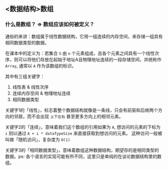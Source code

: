 ## <数据结构>数组

### 什么是数组？ => 数组应该如何被定义？

通俗的来讲：数组属于线性数据结构，它用一组连续的内存空间，来存储一组具有相同数据类型的数据。

在课本中的定义为：若集合 `S` 由 `n` 个元素组成，且各个元素之间具有一个线性次序，则可以将他们存放在起始于地址A且物理地址连续的一段存储空间，并统称作 `Array`, 通常以 `A` 作为该数组的标识。

其中有三组关键字：

1. 线性表 & 线性次序
2. 连续内存空间 & 物理地址连续
3. 相同数据类型

关键字1的「线性」，标志着整个数据结构就像是一条线，只会有前驱和后继两个方向的邻居，而不会出现 `上下左右` 甚至更多方向上的相邻元素。

关键字2的「连续」，意味着我们这个数组的引用如果为 `A`, 想访问的元素的下标为 `i` 则以通过 `A + i * dataTypeSize` 来直接获取到想访问的元素。
这种访问一般被叫做「随机访问」，复杂度为 `O(1)`

关键字3的「相同数据类型」，意味着数组这种数据结构，期望存的是相同类型的数据。ps: 各个语言的实现可能有所不同，这里只是单纯的在谈论数据结构里的数组。

